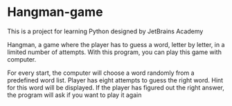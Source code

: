 # Hangman-game
This is a project for learning Python designed by JetBrains Academy

Hangman, a game where the player has to guess a word, letter by letter, in a limited number of attempts. 
With this program, you can play this game with computer.

For every start, the computer will choose a word randomly from a predefined word list. 
Player has eight attempts to guess the right word. Hint for this word will be displayed.
If the player has figured out the right answer, the program will ask if you want to play it again
